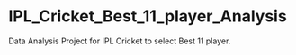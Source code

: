 # IPL_Cricket_Best_11_player_Analysis
Data Analysis Project for IPL Cricket to select Best 11 player.
